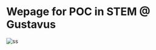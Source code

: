 # Wepage for POC in STEM @ Gustavus
![ss](https://github.com/user-attachments/assets/00ac003e-44a0-4b4c-a7b0-5ad4f6d561b2)
